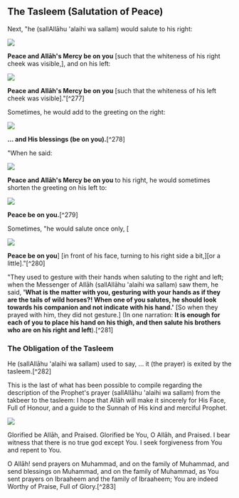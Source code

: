 

## The Tasleem (Salutation of Peace)

Next, "he (sallAllāhu 'alaihi wa sallam) would salute to his right:

![](/images/salah/902.gif)

**Peace and Allāh's Mercy be on you** [such that the whiteness of his right cheek was visible,], and on his left:

![](/images/salah/903.gif)

**Peace and Allāh's Mercy be on you** [such that the whiteness of his left cheek was visible]."[^277]

Sometimes, he would add to the greeting on the right:

![](/images/salah/911.gif)

**... and His blessings (be on you).**[^278]

"When he said:

![](/images/salah/912.gif)

**Peace and Allāh's Mercy be on you** to his right, he would sometimes shorten the greeting on his left to:

![](/images/salah/913.gif)

**Peace be on you.**[^279]

Sometimes, "he would salute once only, [

![](/images/salah/914.gif)

**Peace be on you**] [in front of his face, turning to his right side a bit,][or a little]."[^280]

"They used to gesture with their hands when saluting to the right and left; when the Messenger of Allāh (sallAllāhu 'alaihi wa sallam) saw them, he said, **'What is the matter with you, gesturing with your hands as if they are the tails of wild horses?! When one of you salutes, he should look towards his companion and not indicate with his hand.'** [So when they prayed with him, they did not gesture.] (In one narration: **It is enough for each of you to place his hand on his thigh, and then salute his brothers who are on his right and left**).[^281]

### The Obligation of the Tasleem

He (sallAllāhu 'alaihi wa sallam) used to say, ... it (the prayer) is exited by the tasleem.[^282]

This is the last of what has been possible to compile regarding the description of the Prophet's prayer (sallAllāhu 'alaihi wa sallam) from the takbeer to the tasleem: I hope that Allāh will make it sincerely for His Face, Full of Honour, and a guide to the Sunnah of His kind and merciful Prophet.

![](/images/salah/921.gif)

Glorified be Allāh, and Praised. Glorified be You, O Allāh, and Praised. I bear witness that there is no true god except You. I seek forgiveness from You and repent to You.

O Allāh! send prayers on Muhammad, and on the family of Muhammad, and send blessings on Muhammad, and on the family of Muhammad, as You sent prayers on Ibraaheem and the family of Ibraaheem; You are indeed Worthy of Praise, Full of Glory.[^283]


